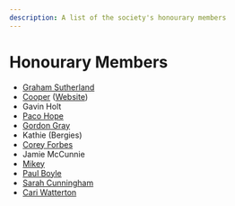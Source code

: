 ```yaml
---
description: A list of the society's honourary members
---
```


# Honourary Members

* [Graham Sutherland](https://twitter.com/gsuberland)
* [Cooper](https://twitter.com/Ministraitor) \([Website](https://administraitor.video/)\)
* Gavin Holt
* [Paco Hope](https://twitter.com/pacohope)
* [Gordon Gray](https://twitter.com/gor_zilla)
* Kathie \(Bergies\)
* [Corey Forbes](https://twitter.com/yeroc_sebrof)
* Jamie McCunnie
* [Mikey](https://twitter.com/0xmachos)
* [Paul Boyle](https://twitter.com/paulboyle98)
* [Sarah Cunningham](https://twitter.com/Casual_Unknown)
* [Cari Watterton](https://twitter.com/CariWatterton)

